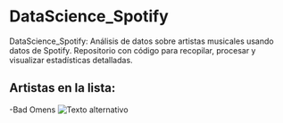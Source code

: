 # DataScience_Spotify
DataScience_Spotify: Análisis de datos sobre artistas musicales usando datos de Spotify. Repositorio con código para recopilar, procesar y visualizar estadísticas detalladas.

## Artistas en la lista:
-Bad Omens ![Texto alternativo]([https://www.google.com/url?sa=i&url=https%3A%2F%2Fworkedmusic.com%2Fbad-omens-la-banda-que-es-comparada-constantemente-con-bring-me-the-horizon%2F&psig=AOvVaw2sG_bEYzx4QS7FdljYg6Eo&ust=1711648642249000&source=images&cd=vfe&opi=89978449&ved=0CBIQjRxqFwoTCIjhgp-ClYUDFQAAAAAdAAAAABAE](https://septiendigital.mx/wp-content/uploads/2023/08/badomens.webp))


